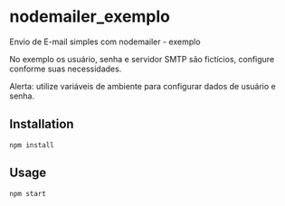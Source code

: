 # nodemailer_exemplo

Envio de E-mail simples com nodemailer - exemplo

No exemplo os usuário, senha e servidor SMTP são fictícios, configure conforme suas necessidades.

Alerta: utilize variáveis de ambiente para configurar dados de usuário e senha. 

## Installation
```
npm install
```

## Usage
```
npm start
```